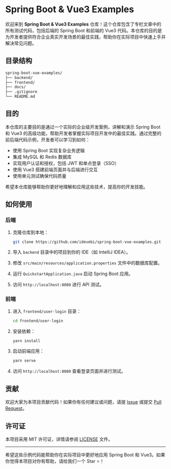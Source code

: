 # Spring Boot & Vue3 Examples

欢迎来到 **Spring Boot & Vue3 Examples** 仓库！这个仓库包含了专栏文章中的所有测试代码，包括后端的 Spring Boot 和前端的 Vue3 代码。本仓库的目的是为开发者提供符合企业真实开发场景的最佳实践，帮助你在实际项目中快速上手并解决常见问题。

## 目录结构

```bash
spring-boot-vue-examples/
├── backend/
├── frontend/
├── docs/
├── .gitignore
└── README.md
```

## 目的

本仓库的主要目的是通过一个实际的企业级开发案例，讲解和演示 Spring Boot 和 Vue3 的高级功能，帮助开发者掌握实际项目开发中的最佳实践。通过完整的前后端代码示例，开发者可以学习到如何：

- 使用 Spring Boot 实现复杂业务逻辑
- 集成 MySQL 和 Redis 数据库
- 实现用户认证和授权，包括 JWT 和单点登录（SSO）
- 使用 Vue3 搭建前端页面并与后端进行交互
- 使用单元测试确保代码质量

希望本仓库能够帮助你更好地理解和应用这些技术，提高你的开发技能。

## 如何使用

### 后端

1. 克隆仓库到本地：

   ```sh
   git clone https://github.com/idevebi/spring-boot-vue-examples.git
   ```

2. 导入 `backend` 目录中的项目到你的 IDE（如 IntelliJ IDEA）。
3. 修改 `src/main/resources/application.properties` 文件中的数据库配置。
4. 运行 `QuickstartApplication.java` 启动 Spring Boot 应用。
5. 访问 `http://localhost:8080` 进行 API 测试。

### 前端

1. 进入 `frontend/user-login` 目录：

   ```sh
   cd frontend/user-login
   ```

2. 安装依赖：

   ```sh
   yarn install
   ```

3. 启动前端应用：

   ```sh
   yarn serve
   ```

4. 访问 `http://localhost:8080` 查看登录页面并进行测试。

## 贡献

欢迎大家为本项目贡献代码！如果你有任何建议或问题，请提 [Issue](https://github.com/idevebi/spring-boot-vue-examples/issues) 或提交 [Pull Request](https://github.com/idevebi/spring-boot-vue-examples/pulls)。

## 许可证

本项目采用 MIT 许可证，详情请参阅 [LICENSE](LICENSE) 文件。

---

希望这些示例代码能帮助你在实际项目中更好地应用 Spring Boot 和 Vue3。如果你觉得本项目对你有帮助，请给我们一个 Star ⭐️！
